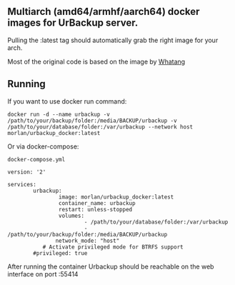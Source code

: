 ## Multiarch (amd64/armhf/aarch64) docker images for UrBackup server.
Pulling the :latest tag should automatically grab the right image for your arch.

Most of the original code is based on the image by [Whatang](https://github.com/Whatang/docker_urbackup)


## Running

If you want to use docker run command:

`docker run -d --name urbackup -v /path/to/your/backup/folder:/media/BACKUP/urbackup -v /path/to/your/database/folder:/var/urbackup --network host morlan/urbackup_docker:latest`

Or via docker-compose: 

`docker-compose.yml`
```
version: '2'

services:
        urbackup:
                image: morlan/urbackup_docker:latest
                container_name: urbackup
                restart: unless-stopped
                volumes:
                        - /path/to/your/database/folder:/var/urbackup
                        - /path/to/your/backup/folder:/media/BACKUP/urbackup
               network_mode: "host"
	       # Activate privileged mode for BTRFS support
		#privileged: true
```              
	     
After running the container Urbackup should be reachable on the web interface on port :55414	     
